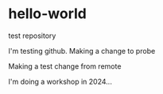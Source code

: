 # hello-world
test repository

I'm testing github.
Making a change to probe


Making a test change from remote

I'm doing a workshop in 2024...